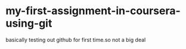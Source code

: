 # my-first-assignment-in-coursera-using-git
basically testing out github for first time.so not a big deal 
